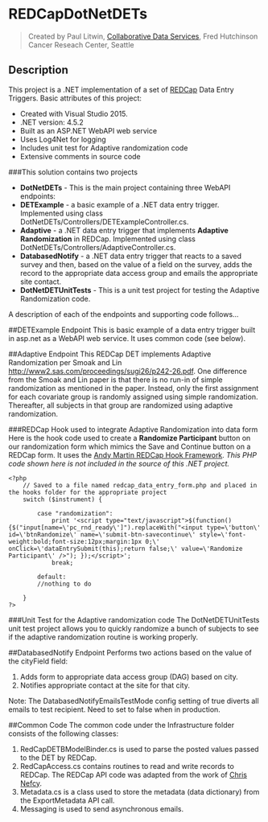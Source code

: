 # REDCapDotNetDETs
> Created by Paul Litwin, [Collaborative Data Services](http://cds.fredhutch.org), Fred Hutchinson Cancer Reseach Center, Seattle

## Description
This project is a .NET implementation of a set of [REDCap](https://projectredcap.org) Data Entry Triggers.
Basic attributes of this project:
- Created with Visual Studio 2015.
- .NET version: 4.5.2
- Built as an ASP.NET WebAPI web service
- Uses Log4Net for logging
- Includes unit test for Adaptive randomization code
- Extensive comments in source code

###This solution contains two projects
- **DotNetDETs** - This is the main project containing three WebAPI endpoints: 
 - **DETExample** - a basic example of a .NET data entry trigger. Implemented using class  DotNetDETs/Controllers/DETExampleController.cs.
 - **Adaptive** - a .NET data entry trigger that implements **Adaptive Randomization** in REDCap. Implemented using class  DotNetDETs/Controllers/AdaptiveController.cs.
 - **DatabasedNotify** - a .NET data entry trigger that reacts to a saved survey and then, based on the value
of a field on the survey, adds the record to the appropriate data access group and emails the
appropriate site contact.
- **DotNetDETUnitTests** - This is a unit test project for testing the Adaptive Randomization code.


A description of each of the endpoints and supporting code follows...

##DETExample Endpoint
This is basic example of a data entry trigger built in asp.net as a WebAPI web service. It uses common code (see below).

##Adaptive Endpoint
This REDCap DET implements Adaptive Randomization per Smoak and Lin 
<http://www2.sas.com/proceedings/sugi26/p242-26.pdf>.
One difference from the Smoak and Lin paper is that there is no run-in of simple randomization as mentioned in the paper. Instead, only the first assignment for each covariate group is randomly assigned using simple randomization. Thereafter, all subjects in that group are randomized using adaptive randomization.

###REDCap Hook used to integrate Adaptive Randomization into data form
Here is the hook code used to create a **Randomize Participant** button on our randomization form which mimics the Save and Continue button on a REDCap form. It uses the [Andy Martin REDCap Hook Framework](https://github.com/123andy/redcap-hook-framework). *This PHP code shown here is not included in the source of this .NET project.*
```
<?php
	// Saved to a file named redcap_data_entry_form.php and placed in the hooks folder for the appropriate project
	switch ($instrument) {

        case "randomization":
			print '<script type="text/javascript">$(function() {$("input[name=\'pc_rnd_ready\']").replaceWith("<input type=\'button\' id=\'btnRandomize\' name=\'submit-btn-savecontinue\' style=\'font-weight:bold;font-size:12px;margin:1px 0;\' onClick=\'dataEntrySubmit(this);return false;\' value=\'Randomize Participant\' />"); });</script>';
			break;

        default:
		//nothing to do
	
	}
?>
```

###Unit Test for the Adaptive randomization code
The DotNetDETUnitTests unit test project allows you to quickly randomize a bunch of subjects to see if the adaptive randomization routine is working properly.

##DatabasedNotify Endpoint
Performs two actions based on the value of the cityField field:
 1. Adds form to appropriate data access group (DAG) based on city.
 2. Notifies appropriate contact at the site for that city.

Note: The DatabasedNotifyEmailsTestMode config setting of true diverts all emails to 
test recipient. Need to set to false when in production.

##Common Code
The common code under the Infrastructure folder consists of the following classes:
 1. RedCapDETBModelBinder.cs is used to parse the posted values passed to the DET by REDCap. 
 2. RedCapAccess.cs contains routines to read and write records to REDCap. The REDCap API code was adapted from the work of [Chris Nefcy](https://github.com/redcap-tools/nef-c-sharp).
 3. Metadata.cs is a class used to store the metadata (data dictionary) from the ExportMetadata API call.
 4. Messaging is used to send asynchronous emails.

